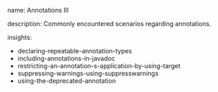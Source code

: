 name: Annotations III

description: Commonly encountered scenarios regarding annotations.

insights:
  - declaring-repeatable-annotation-types
  - including-annotations-in-javadoc
  - restricting-an-annotation-s-application-by-using-target
  - suppressing-warnings-using-suppresswarnings
  - using-the-deprecated-annotation
 
